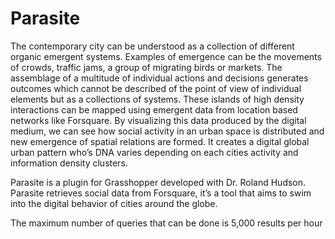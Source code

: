 # Parasite

The contemporary city can be understood as a collection of different organic emergent systems.
Examples of emergence can be the movements of crowds, traffic jams, a group of migrating birds
or markets. The assemblage of a multitude of individual actions and decisions generates outcomes
which cannot be described of the point of view of individual elements but as a collections of systems.
These islands of high density interactions can be mapped using emergent data from location based
networks like Forsquare. By visualizing this data produced by the digital medium, we can see how
social activity in an urban space is distributed and new emergence of spatial relations are formed.
It creates a digital global urban pattern who’s DNA varies depending on each cities activity and
information density clusters.

Parasite is a plugin for Grasshopper developed with Dr. Roland Hudson. Parasite retrieves social
data from Forsquare, it’s a tool that aims to swim into the digital behavior of cities around the globe.

The maximum number of queries that can be done is 5,000 results per hour
